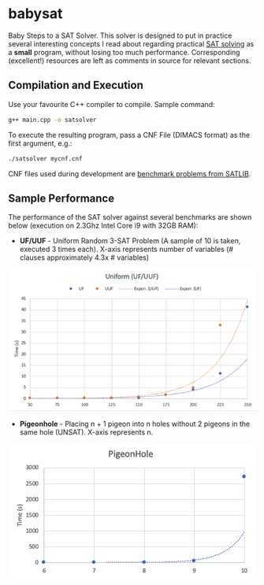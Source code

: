 # babysat

Baby Steps to a SAT Solver. This solver is designed to put in practice several interesting concepts I read about regarding practical [SAT solving](https://en.wikipedia.org/wiki/Boolean_satisfiability_problem) as a **small** program, without losing too much performance. Corresponding (excellent!) resources are left as comments in source for relevant sections.

## Compilation and Execution

Use your favourite C++ compiler to compile. Sample command:

```sh
g++ main.cpp -o satsolver
```

To execute the resulting program, pass a CNF File (DIMACS format) as the first argument, e.g.:

```sh
./satsolver mycnf.cnf
```

CNF files used during development are [benchmark problems from SATLIB](https://www.cs.ubc.ca/~hoos/SATLIB/benchm.html).

## Sample Performance

The performance of the SAT solver against several benchmarks are shown below (execution on 2.3Ghz Intel Core i9 with 32GB RAM):

* **UF/UUF** - Uniform Random 3-SAT Problem (A sample of 10 is taken, executed 3 times each). X-axis represents number of variables (# clauses approximately 4.3x # variables)

![](performance_uf_uuf.png)

* **Pigeonhole** - Placing n + 1 pigeon into n holes without 2 pigeons in the same hole (UNSAT). X-axis represents n.

![](performance_pigeonhole.png)
